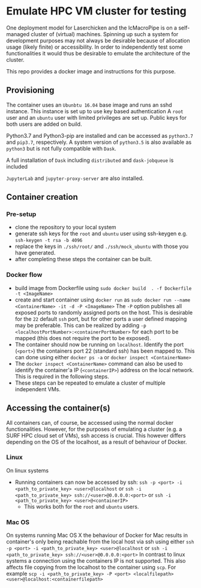 # Emulate HPC VM cluster for testing
One deployment model for Laserchicken and the lcMacroPipe is
on a self-managed cluster of (virtual) machines. Spinning up
such a system for development purposes may not always be
desirable because of allocation usage (likely finite) or
accessibility.
In order to independently test some functionalities it would
thus be desirable to emulate the architecture of the cluster.

This repo provides a docker image and instructions for this purpose.

## Provisioning

The container uses an `Ubunbtu 16.04` base image and runs
an sshd instance. This instance is set up to use key based
authentication
A `root` user and an `ubuntu` user with limited privileges
are set up. Public keys for both users are added on build.

Python3.7 and Python3-pip are installed and can be accessed
as `python3.7` and `pip3.7`, respectively. A system version
of `python3.5` is also available as `python3` but is not
fully compatible with `Dask`.

A full installation of `Dask` including `distributed`
and `dask-jobqueue` is included

`JupyterLab` and `jupyter-proxy-server` are also installed.

## Container creation

### Pre-setup
- clone the repository to your local system
- generate ssh keys for the `root` and `ubuntu` user using ssh-keygen
  e.g. `ssh-keygen -t rsa -b 4096`
- replace the keys in `./ssh/root/` and `./ssh/mock_ubuntu` with
  those you have generated.
- after completing these steps the container can be built.

### Docker flow
- build image from Dockerfile using
  `sudo docker build  . -f Dockerfile -t <ImageName>`
- create and start container using `docker run` as
  `sudo docker run --name <ContainerName> -it -d -P <ImageName>`
  The `-P` option publishes all exposed ports to randomly assigned ports on
  the host. This is desirable for the `22` default `ssh` port, but for other
  ports a user defined mapping may be preferable. This can be realized by adding
  `-p <localhostPortNumber>:<containerPortNumber>` for each port to be mapped
  (this does not require the port to be exposed).      
- The container should now be running on `localhost`. Identify the
  port (`<port>`) the containers port 22 (standard ssh) has been mapped to.
  This can done using either `docker ps -a` or `docker inspect <ContainerName>`
- The `docker inspect <ContainerName>` command can also be used to identify the
  container'a IP (`<containerIP>`) address on the local network.
  This is required in the following steps.
- These steps can be repeated to emulate a cluster of multiple independent VMs.


## Accessing the container(s)
All containers can, of course, be accessed using the normal docker
functionalities. However, for the purposes of emulating a cluster (e.g. a SURF
HPC cloud set of VMs), ssh access is crucial. This however differs depending on
the OS of the localhost, as a result of behaviour of Docker.

### Linux
On linux systems
- Running containers can now be accessed by ssh:
  `ssh -p <port> -i <path_to_private_key> <user>@localhost`
  or
  `ssh -i <path_to_private_key> ssh://<user>@0.0.0.0:<port>`
  or
  `ssh -i <path_to_private_key> <user>@<containerIP>`
  - This works both for the `root` and `ubuntu` users.

### Mac OS
On systems running Mac OS X the behaviour of Docker for Mac results in
container's only being reachable from the local host via ssh using either
`ssh -p <port> -i <path_to_private_key> <user>@localhost`
or
`ssh -i <path_to_private_key> ssh://<user>@0.0.0.0:<port>`
In contrast to linux systems a connection using the containers IP is not
supported.
This also affects file copying from the localhost to the container using
`scp`. For example
`scp -i <path_to_private_key> -P <port> <localfilepath> <user>@localhost:<containerfilepath>`
